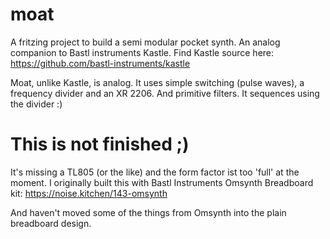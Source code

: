 # moat
A fritzing project to build a semi modular pocket synth. An analog companion to Bastl instruments Kastle. 
Find Kastle source here: https://github.com/bastl-instruments/kastle 

Moat, unlike Kastle, is analog. It uses simple switching (pulse waves), a frequency divider and an XR 2206. And primitive filters. It sequences using the divider :) 

# This is not finished ;)

It's missing a TL805 (or the like) and the form factor ist too 'full' at the moment. I originally built this with Bastl Instruments Omsynth Breadboard kit:
https://noise.kitchen/143-omsynth 

And haven't moved some of the things from Omsynth into the plain breadboard design.
